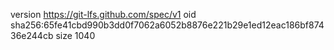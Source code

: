version https://git-lfs.github.com/spec/v1
oid sha256:65fe41cbd990b3dd0f7062a6052b8876e221b29e1ed12eac186bf87436e244cb
size 1040
